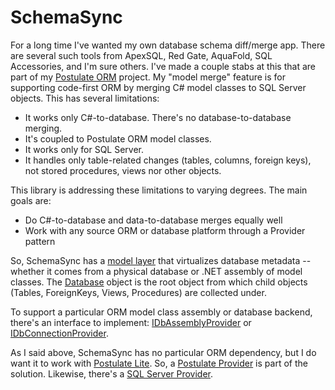 # SchemaSync

For a long time I've wanted my own database schema diff/merge app. There are several such tools from ApexSQL, Red Gate, AquaFold, SQL Accessories, and I'm sure others. I've made a couple stabs at this that are part of my [Postulate ORM](https://github.com/adamosoftware/Postulate.Orm) project. My "model merge" feature is for supporting code-first ORM by merging C# model classes to SQL Server objects. This has several limitations: 
- It works only C#-to-database. There's no database-to-database merging.
- It's coupled to Postulate ORM model classes.
- It works only for SQL Server.
- It handles only table-related changes (tables, columns, foreign keys), not stored procedures, views nor other objects.

This library is addressing these limitations to varying degrees. The main goals are:
- Do C#-to-database and data-to-database merges equally well
- Work with any source ORM or database platform through a Provider pattern

So, SchemaSync has a [model layer](https://github.com/adamosoftware/SchemaSync/tree/master/SchemaSync.Library/Models) that virtualizes database metadata -- whether it comes from a physical database or .NET assembly of model classes. The [Database](https://github.com/adamosoftware/SchemaSync/blob/master/SchemaSync.Library/Models/Database.cs) object is the root object from which child objects (Tables, ForeignKeys, Views, Procedures) are collected under.

To support a particular ORM model class assembly or database backend, there's an interface to implement: [IDbAssemblyProvider](https://github.com/adamosoftware/SchemaSync/blob/master/SchemaSync.Library/Interfaces/IDbAssemblyProvider.cs) or [IDbConnectionProvider](https://github.com/adamosoftware/SchemaSync/blob/master/SchemaSync.Library/Interfaces/IDbConnectionProvider.cs).

As I said above, SchemaSync has no particular ORM dependency, but I do want it to work with [Postulate Lite](https://github.com/adamosoftware/Postulate.Lite). So, a [Postulate Provider](https://github.com/adamosoftware/SchemaSync/tree/master/SchemaSync.Postulate) is part of the solution. Likewise, there's a [SQL Server Provider](https://github.com/adamosoftware/SchemaSync/tree/master/SchemaSync.SqlServer).

